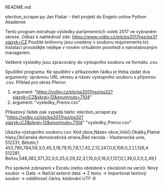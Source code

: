 README.md

election_scraper.py
Jan Flašar - třetí projekt do Engeto online Python Akademie

Tento program extrahuje výsledky parlamentních voleb 2017 ve vybraném okrese.
Odkaz k nahlédnutí zde: https://www.volby.cz/pls/ps2017nss/ps3?xjazyk=CZ
Použité knihovny jsou uvedeny v souboru requirements.txt. Instalaci provádějte nejlépe v novém virtuálním prostředí
s nainstalovaným managerem.

Veškeré výsledky jsou zpracovány do výstupního souboru ve formátu .csv.

Spuštění programu:
Ke spuštění v příkazovém řádku je třeba zadat dva argumenty: správnou URL okresu a název výstupního souboru s příponou .csv.
Příklad pro okres Přerov:
1. argument: "https://volby.cz/pls/ps2017nss/ps32?xjazyk=CZ&xkraj=12&xnumnuts=7104"
2. argument: "vysledky_Prerov.csv"

Příkazový řádek pak vypadá takto: 
election_scraper.py "https://volby.cz/pls/ps2017nss/ps32?xjazyk=CZ&xkraj=12&xnumnuts=7104" "vysledky_Prerov.csv"

Ukázka výstupního souboru csv:
Kód obce,Název obce,Voliči,Obálky,Platné hlasy,Občanská demokratická strana,Řád národa - Vlastenecká unie,
512231, Bělotín,1 453,790,784,59,3,0,45,3,18,79,15,7,8,1,1,42,2,12,247,0,0,108,0,2,1,1,126,4
512281, Beňov,548,382,371,32,0,0,25,0,29,32,3,1,10,0,0,16,0,1,127,0,1,39,0,3,0,2,49,1

Pro správné zobrazení v Excelu (nebo obdobně v závislosti na verzi):
Nový soubor -> Data -> Načíst externí data -> Z textu -> Importovat textový soubor -> oddělovač čárka, kódování UTF-8
